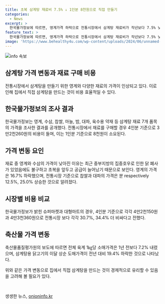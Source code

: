 ```yaml
---
title: 초복 삼계탕 재료비 7.5% ↓ 1인분 8천원으로 직접 만들기
categories:
  - News
excerpt: >
  한국물가정보에 따르면, 영계가격 하락으로 전통시장에서 삼계탕 재료비가 작년보다 7.5% 낮아졌다. 영계 네 마리 가격이 16.7% 하락한 데 이어, 삼계탕 재료 중 일부인 찹쌀과 대파의 가격은 상승했다. 전통시장 재료를 이용하면 4인분에 3만2천260원으로 1인분 기준 8천원이며, 슈퍼마켓과 대형마트는 각각 30.7%, 34.4% 비싸다. 전체 육계 가격도 작년보다 7.2% 하락한 5천988원이다. 농림축산식품부는 닭고기 공급 확대와 정부 지원으로 가격이 안정세를 보이고 있다고 설명했다.
feature_text: >
  한국물가정보에 따르면, 영계가격 하락으로 전통시장에서 삼계탕 재료비가 작년보다 7.5% 낮아졌다. 영계 네 마리 가격이 16.7% 하락한 데 이어, 삼계탕 재료 중 일부인 찹쌀과 대파의 가격은 상승했다. 전통시장 재료를 이용하면 4인분에 3만2천260원으로 1인분 기준 8천원이며, 슈퍼마켓과 대형마트는 각각 30.7%, 34.4% 비싸다. 전체 육계 가격도 작년보다 7.2% 하락한 5천988원이다. 농림축산식품부는 닭고기 공급 확대와 정부 지원으로 가격이 안정세를 보이고 있다고 설명했다.
image: 'https://www.behealthy4u.com/wp-content/uploads/2024/06/unnamed-file.png'
---
```


<p><img src="https://www.behealthy4u.com/wp-content/uploads/2024/06/unnamed-file.png" alt="info 속보" /></p>

<h2 data-ke-size="size26">삼계탕 가격 변동과 재료 구매 비용</h2>

<p>전통시장에서 삼계탕을 만들기 위한 영계와 다양한 재료의 가격이 인상되고 있다. 이로 인해 집에서 직접 삼계탕을 만드는 것이 비용 효율적일 수 있다. </p>

<h2 data-ke-size="size24">한국물가정보의 조사 결과</h2>

<p>한국물가정보는 영계, 수삼, 찹쌀, 마늘, 밤, 대파, 육수용 약재 등 삼계탕 재료 7개 품목의 가격을 조사한 결과를 공개했다. 전통시장에서 재료를 구매할 경우 4인분 기준으로 3만2천260원의 비용이 들며, 이는 1인분 기준으로 8천원이 소요된다. </p>

<h2 data-ke-size="size24">가격 변동 요인</h2>

<p>재료 중 영계와 수삼의 가격이 낮아진 이유는 최근 중부지방의 집중호우로 인한 닭 폐사가 있었음에도 불구하고 초복을 앞두고 공급이 늘어났기 때문으로 보인다. 영계의 가격은 16.7% 하락했으며, 전통시장 기준으로 찹쌀과 대파의 가격은 분 respectively 12.5%, 25.0% 상승한 것으로 알려졌다. </p>

<h2 data-ke-size="size24">시장별 비용 비교</h2>

<p>한국물가정보가 밝힌 슈퍼마켓과 대형마트의 경우, 4인분 기준으로 각각 4만2천150원과 4만3천360원으로 전통시장 보다 각각 30.7%, 34.4% 더 비싸다고 전했다. </p>

<h2 data-ke-size="size24">축산물 가격 변동</h2>

<p>축산물품질평가원의 보도에 따르면 전체 육계 1㎏당 소매가격은 1년 전보다 7.2% 내렸으며, 삼계탕용 닭고기의 이달 상순 도매가격이 전년 대비 19.4% 하락한 것으로 나타났다. </p>

<p>위와 같은 가격 변동으로 집에서 직접 삼계탕을 만드는 것이 경제적으로 유리할 수 있음을 고려해 볼 필요가 있다. <p data-ke-size="size16">&nbsp;</p></p>
생생한 뉴스, <a href="https://onioninfo.kr" rel="dofollow">onioninfo.kr</a>


